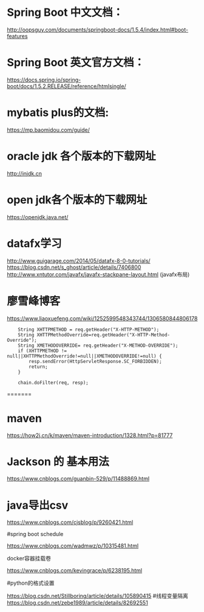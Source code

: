 # Spring Boot 中文文档：
http://oopsguy.com/documents/springboot-docs/1.5.4/index.html#boot-features
# Spring Boot 英文官方文档：
https://docs.spring.io/spring-boot/docs/1.5.2.RELEASE/reference/htmlsingle/
# mybatis plus的文档:
 https://mp.baomidou.com/guide/
# oracle jdk 各个版本的下载网址
 http://injdk.cn
# open jdk各个版本的下载网址
 https://openjdk.java.net/
# datafx学习 
http://www.guigarage.com/2014/05/datafx-8-0-tutorials/
https://blog.csdn.net/s_ghost/article/details/7406800
http://www.xntutor.com/javafx/javafx-stackpane-layout.html (javafx布局)

# 廖雪峰博客

https://www.liaoxuefeng.com/wiki/1252599548343744/1306580844806178

        String XHTTPMETHOD = req.getHeader("X-HTTP-METHOD");
        String XHTTPMethodOverride=req.getHeader("X-HTTP-Method-Override");
        String XMETHODOVERRIDE= req.getHeader("X-METHOD-OVERRIDE");
        if (XHTTPMETHOD != null||XHTTPMethodOverride!=null||XMETHODOVERRIDE!=null) {
            resp.sendError(HttpServletResponse.SC_FORBIDDEN);
            return;
        }

        chain.doFilter(req, resp);
=======
        
# maven

https://how2j.cn/k/maven/maven-introduction/1328.html?p=81777       

# Jackson 的 基本用法
https://www.cnblogs.com/guanbin-529/p/11488869.html
# java导出csv
https://www.cnblogs.com/cjsblog/p/9260421.html

#spring boot schedule

https://www.cnblogs.com/wadmwz/p/10315481.html

docker容器挂载卷

https://www.cnblogs.com/kevingrace/p/6238195.html

#python的格式设置

https://blog.csdn.net/Stillboring/article/details/105890415
#线程变量隔离
https://blog.csdn.net/zebe1989/article/details/82692551
